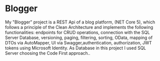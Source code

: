 # Blogger
My "Blogger" project is a REST Api of a blog platform, (NET Core 5), which follows
a principle of the Clean Architecture and implements the following functionalities: endpoints for CRUD operations,
connection with the SQL Server Database, versioning, paging, filtering, sorting, OData, mapping of DTOs
via AutoMapper, UI via Swagger,authentication, authorization, JWT tokens using Microsoft Identity.
As Database in this project I used SQL Server choosing the Code First approach..

